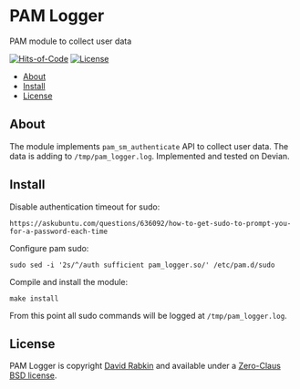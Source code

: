 # PAM Logger
PAM module to collect user data

[![Hits-of-Code](https://hitsofcode.com/github/rdavid/pam_logger?branch=master)](https://hitsofcode.com/view/github/rdavid/pam_logger?branch=master)
[![License](https://img.shields.io/badge/license-0BSD-green)](https://github.com/rdavid/pam_logger/blob/master/LICENSE)

* [About](#about)
* [Install](#install)
* [License](#license)

## About
The module implements `pam_sm_authenticate` API to collect user data. The data
is adding to `/tmp/pam_logger.log`. Implemented and tested on Devian.
## Install
Disable authentication timeout for sudo:
```
https://askubuntu.com/questions/636092/how-to-get-sudo-to-prompt-you-for-a-password-each-time
```
Configure pam sudo:
```
sudo sed -i '2s/^/auth sufficient pam_logger.so/' /etc/pam.d/sudo
```
Compile and install the module:
```
make install
```
From this point all sudo commands will be logged at `/tmp/pam_logger.log`.
## License
PAM Logger is copyright [David Rabkin](http://davi.drabk.in) and
available under a [Zero-Claus BSD license](https://github.com/rdavid/pam_logger/blob/master/LICENSE).
